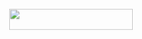 <p align="center"><a href="https://dashboard.heroku.com/new?template=https://github.com/MyLoveMoon/pentesh"> <img src="https://img.shields.io/badge/Deploy%20On%20Heroku-white?style=for-the-badge&logo=heroku" width="220" height="38.45"/></a></p>
